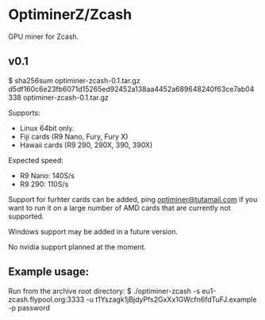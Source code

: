 # OptiminerZ/Zcash

GPU miner for Zcash.

## v0.1
$ sha256sum optiminer-zcash-0.1.tar.gz 
d5df160c6e23fb6071d15265ed92452a138aa4452a689648240f63ce7ab04338  optiminer-zcash-0.1.tar.gz

Supports:
- Linux 64bit only.
- Fiji cards (R9 Nano, Fury, Fury X)
- Hawaii cards (R9 290, 290X, 390, 390X)

Expected speed:
- R9 Nano: 140S/s
- R9 290: 110S/s

Support for furhter cards can be added, ping optiminer@tutamail.com if you
want to run it on a large number of AMD cards that are currently not
supported.

Windows support may be added in a future version.

No nvidia support planned at the moment.

## Example usage:
Run from the archive root directory:
$ ./optiminer-zcash -s eu1-zcash.flypool.org:3333 -u t1Yszagk1jBjdyPfs2GxXx1GWcfn6fdTuFJ.example -p password

